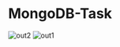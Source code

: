 # MongoDB-Task
![out2](https://github.com/GurpeetKaur31/MongoDB-Task/assets/97333714/74bd07cf-8df9-4222-8663-a3855d63835f)
![out1](https://github.com/GurpeetKaur31/MongoDB-Task/assets/97333714/a212dcb5-b035-426e-a56a-cfeb2449aabf)

